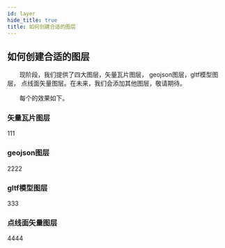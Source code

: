 ```yaml
---
id: layer
hide_title: true
title: 如何创建合适的图层
---
```


## 如何创建合适的图层

　　现阶段，我们提供了四大图层，矢量瓦片图层， geojson图层，gltf模型图层， 点线面矢量图层。在未来，我们会添加其他图层，敬请期待。

　　每个的效果如下。

### 矢量瓦片图层

111

### geojson图层

2222


### gltf模型图层


333

### 点线面矢量图层

4444
